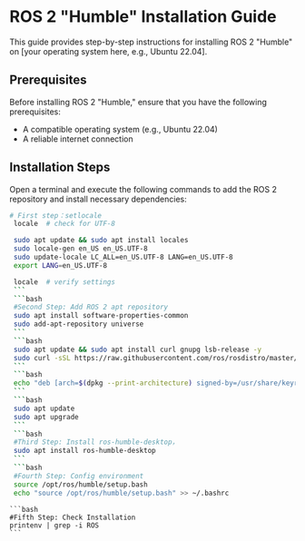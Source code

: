 # ROS 2 "Humble" Installation Guide

This guide provides step-by-step instructions for installing ROS 2 "Humble" on [your operating system here, e.g., Ubuntu 22.04].


## Prerequisites

Before installing ROS 2 "Humble," ensure that you have the following prerequisites:

- A compatible operating system (e.g., Ubuntu 22.04)
- A reliable internet connection

## Installation Steps

   Open a terminal and execute the following commands to add the ROS 2 repository and install necessary dependencies:

   ```bash
   # First step：setlocale
    locale  # check for UTF-8

    sudo apt update && sudo apt install locales
    sudo locale-gen en_US en_US.UTF-8
    sudo update-locale LC_ALL=en_US.UTF-8 LANG=en_US.UTF-8
    export LANG=en_US.UTF-8

    locale  # verify settings
    ```
    ```bash
    #Second Step: Add ROS 2 apt repository 
    sudo apt install software-properties-common
    sudo add-apt-repository universe
    ```
    ```bash
    sudo apt update && sudo apt install curl gnupg lsb-release -y
    sudo curl -sSL https://raw.githubusercontent.com/ros/rosdistro/master/ros.key -o /usr/share/keyrings/ros-archive-keyring.gpg
    ```
    ```bash
    echo "deb [arch=$(dpkg --print-architecture) signed-by=/usr/share/keyrings/ros-archive-keyring.gpg] http://packages.ros.org/ros2/ubuntu $(source /etc/os-release && echo $UBUNTU_CODENAME) main" | sudo tee /etc/apt/sources.list.d/ros2.list > /dev/null
    ```
    ```bash
    sudo apt update
    sudo apt upgrade
    ```
    ```bash    
    #Third Step: Install ros-humble-desktop， 
    sudo apt install ros-humble-desktop
    ```
    ```bash
    #Fourth Step: Config environment
    source /opt/ros/humble/setup.bash
    echo "source /opt/ros/humble/setup.bash" >> ~/.bashrc
   ```
    ```bash
    #Fifth Step: Check Installation
    printenv | grep -i ROS
    ```

